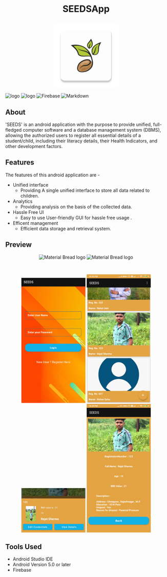 

#  <p align =center>SEEDSApp</p>
<p align="center">
  <img width="200" src="https://github.com/suyash-9/SEEDS-Android/blob/master/resources/icon.png" alt="Material Bread logo">
</p>

![logo](https://img.shields.io/badge/Android-3DDC84?style=for-the-badge&logo=android&logoColor=white)
![logo](	https://img.shields.io/badge/Kotlin-0095D5?&style=for-the-badge&logo=kotlin&logoColor=white)
![Firebase](https://img.shields.io/badge/firebase-%23039BE5.svg?style=for-the-badge&logo=firebase)
![Markdown](https://img.shields.io/badge/markdown-%23000000.svg?style=for-the-badge&logo=markdown&logoColor=white)


## About
   'SEEDS' is an android application with the purpose to provide unified, full-fledged computer software and a database management system (DBMS), allowing the authorized users to register all essential details of a student/child, including their literacy details, their Health Indicators, and other development factors.

## Features
   The features of this android application are - 
   * Unified interface
     - Providing A single unified interface to store all data related to children.
   * Analytics 
     - Providing analysis on the basis of the collected data.
   * Hassle Free UI
     - Easy to use User-friendly GUI for hassle free usage . 
   * Efficent management
     - Efficient data storage and retrieval system.
     
## Preview
<p align="center">
  <img width="200" src="https://github.com/suyash-9/BinocularsApp/blob/main/preview1.gif" alt="Material Bread logo">
  <img width="200" src="https://github.com/suyash-9/BinocularsApp/blob/main/preview2.gif" alt="Material Bread logo">
</p>
<br>
<p align="center">
  <img width="200" src="https://github.com/suyash-9/SEEDS-Android/blob/master/resources/2.jpg" alt="Material Bread logo">
  <img width="200" src="https://github.com/suyash-9/SEEDS-Android/blob/master/resources/10.jpg" alt="Material Bread logo">
  <img width="200" src="https://github.com/suyash-9/SEEDS-Android/blob/master/resources/7.jpg" alt="Material Bread logo">
  <img width="200" src="https://github.com/suyash-9/SEEDS-Android/blob/master/resources/9.jpg" alt="Material Bread logo">
<!--   <img width="200" src="https://github.com/suyash-9/BinocularsApp/blob/main/Screenshots/s5.jpg" alt="Material Bread logo">
  <img width="200" src="https://github.com/suyash-9/BinocularsApp/blob/main/Screenshots/s6.jpg" alt="Material Bread logo"> -->
</p>

 
## Tools Used
* Android Studio IDE
* Android Version 5.0 or later
* Firebase


 
